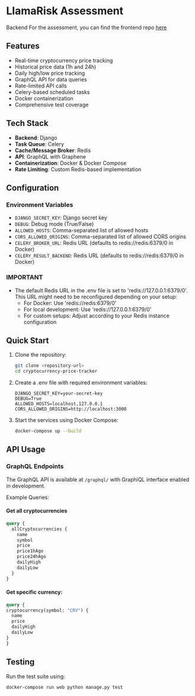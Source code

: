 # LlamaRisk Assessment

Backend For the assessment, you can find the frontend repo [here](https://github.com/blueuwu/llamarisk-graph-frontend)

## Features

- Real-time cryptocurrency price tracking
- Historical price data (1h and 24h)
- Daily high/low price tracking
- GraphQL API for data queries
- Rate-limited API calls
- Celery-based scheduled tasks
- Docker containerization
- Comprehensive test coverage

## Tech Stack

- **Backend**: Django
- **Task Queue**: Celery
- **Cache/Message Broker**: Redis
- **API**: GraphQL with Graphene
- **Containerization**: Docker & Docker Compose
- **Rate Limiting**: Custom Redis-based implementation

## Configuration

### Environment Variables
- `DJANGO_SECRET_KEY`: Django secret key
- `DEBUG`: Debug mode (True/False)
- `ALLOWED_HOSTS`: Comma-separated list of allowed hosts
- `CORS_ALLOWED_ORIGINS`: Comma-separated list of allowed CORS origins
- `CELERY_BROKER_URL`: Redis URL (defaults to redis://redis:6379/0 in Docker)
- `CELERY_RESULT_BACKEND`: Redis URL (defaults to redis://redis:6379/0 in Docker)

### IMPORTANT
- The default Redis URL in the .env file is set to 'redis://127.0.0.1:6379/0'. This URL might need to be reconfigured depending on your setup:
  - For Docker: Use 'redis://redis:6379/0'
  - For local development: Use 'redis://127.0.0.1:6379/0'
  - For custom setups: Adjust according to your Redis instance configuration

## Quick Start

1. Clone the repository:
   ```bash
   git clone <repository-url>
   cd cryptocurrency-price-tracker
   ```

2. Create a .env file with required environment variables:
   ```env
   DJANGO_SECRET_KEY=your-secret-key
   DEBUG=True
   ALLOWED_HOSTS=localhost,127.0.0.1
   CORS_ALLOWED_ORIGINS=http://localhost:3000
   ```

3. Start the services using Docker Compose:
   ```bash
   docker-compose up --build
   ```

## API Usage

### GraphQL Endpoints

The GraphQL API is available at `/graphql/` with GraphiQL interface enabled in development.

Example Queries:

#### Get all cryptocurrencies
```graphql
query {
  allCryptocurrencies {
    name
    symbol
    price
    price1hAgo
    price24hAgo
    dailyHigh
    dailyLow
  }
}
  ```

#### Get specific currency:
  ``` graphql
query {
  cryptocurrency(symbol: "CRV") {
    name
    price
    dailyHigh
    dailyLow
  }
}
```

## Testing
Run the test suite using:
  ``` bash
docker-compose run web python manage.py test
  ```

